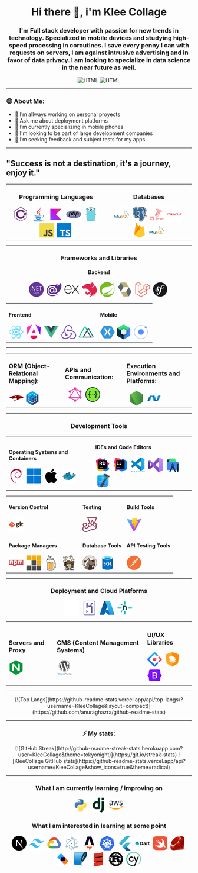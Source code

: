 <div id="header" align="center">
        <h1 align="centar"> Hi there 👋, i'm Klee Collage </h1>   
        <h3 align="center"> I'm Full stack developer with passion for new trends in technology. Specialized in mobile devices and studying high-speed processing in coroutines. I save every penny I can with requests on servers, I am against intrusive advertising and in favor of data privacy. I am looking to specialize in data science in the near future as well.</h3> 
</div>
<div id="badges" align="center">
        <img src="https://img.shields.io/github/followers/KleeCollage?style=social" alt="HTML" with="40" height="40"/>
        <img src="https://img.shields.io/github/stars/KleeCollage?style=social" alt="HTML" with="40" height="40"/>
</div>

---

### 😄 About Me:
    
- 🔭 I’m allways working on personal proyects
- 💬 Ask me about deployment platforms
- 🌱 I’m currently specializing in mobile phones 
- 👯 I'm looking to be part of large development companies
- 🤔 I’m seeking feedback and subject tests for my apps
    
<!--
    - 🤔 I’m looking for help with ...
    - 💬 Ask me about ...
    - 📫 How to reach me: ...
--> 

---

<h2 aligh="center">"Success is not a destination, it's a journey, enjoy it."</h2>
<table align="center">
  <tr>
    <td>
      <div align="center">
              <h3>Programming Languages</h3>
              <div>
                <img src="https://github.com/devicons/devicon/blob/master/icons/csharp/csharp-line.svg" alt="csharp" width="40" height="40"/>&nbsp;
                <img src="https://github.com/devicons/devicon/blob/master/icons/java/java-original.svg" alt="java" width="40" height="40"/>&nbsp;
                <img src="https://github.com/devicons/devicon/blob/master/icons/kotlin/kotlin-original.svg" alt="kotlin" width="40" height="40"/>&nbsp;
                <img src="https://github.com/devicons/devicon/blob/master/icons/php/php-original.svg" alt="php" width="40" height="40"/>&nbsp;
                <img src="https://github.com/devicons/devicon/blob/master/icons/go/go-original.svg" alt="golang" width="40" height="40"/>
                <img src="https://github.com/devicons/devicon/blob/master/icons/javascript/javascript-original.svg" alt="javascript" width="40" height="40"/>&nbsp;
                <img src="https://github.com/devicons/devicon/blob/master/icons/typescript/typescript-plain.svg" alt="typeScript" width="40" height="40"/>&nbsp;
              </div>
      </div>
    </td>
    <td>
      <div align="center">
              <h3>Databases</h3>
              <div>
                  <img src="https://github.com/devicons/devicon/blob/master/icons/mysql/mysql-original-wordmark.svg" alt="mysql" width="40" height="40"/>&nbsp;
                  <img src="https://github.com/devicons/devicon/blob/master/icons/postgresql/postgresql-original.svg" alt="postgreSql" width="40" height="40"/>&nbsp;
                  <img src="https://github.com/devicons/devicon/blob/master/icons/microsoftsqlserver/microsoftsqlserver-plain-wordmark.svg" alt="MicrosoftSQLserver" width="40" height="40"/>&nbsp;
                  <img src="https://github.com/devicons/devicon/blob/master/icons/oracle/oracle-original.svg" alt="Oracle" width="40" height="40"/>&nbsp;
                  <img src="https://github.com/devicons/devicon/blob/master/icons/firebase/firebase-original.svg" alt="firebase" width="40" height="40"/>&nbsp;
                  <img src="https://github.com/devicons/devicon/blob/master/icons/mysql/mysql-original-wordmark.svg" alt="mysql" width="40" height="40"/>&nbsp;
              </div>
      </div>
    </td>
  </tr>
</table>

___

<div align="center">
  <h3>Frameworks and Libraries</h3>
  <div>
    <h4>Backend</h4>
    <div>
      <img src="https://github.com/devicons/devicon/blob/master/icons/dotnetcore/dotnetcore-original.svg" alt="netCore" width="40" height="40"/>&nbsp;
      <img src="https://github.com/devicons/devicon/blob/master/icons/blazor/blazor-original.svg" alt="blazor" width="40" height="40"/>&nbsp;
      <img src="https://github.com/devicons/devicon/blob/master/icons/express/express-original.svg" alt="express" width="40" height="40"/>&nbsp;
      <img src="https://github.com/devicons/devicon/blob/master/icons/nestjs/nestjs-original.svg" alt="nestjs" width="40" height="40"/>&nbsp;
      <img src="https://github.com/devicons/devicon/blob/master/icons/spring/spring-original.svg" alt="spring" width="40" height="40"/>&nbsp;
      <img src="https://github.com/devicons/devicon/blob/master/icons/hibernate/hibernate-original.svg" alt="hibernate" width="40" height="40"/>&nbsp;
      <img src="https://github.com/devicons/devicon/blob/master/icons/laravel/laravel-original.svg" alt="laravel" width="40" height="40"/>&nbsp;
      <img src="https://github.com/devicons/devicon/blob/master/icons/symfony/symfony-original.svg" alt="symfony" width="40" height="40"/>&nbsp;
    </div>
    <table align="center" >
      <tr>
        <td>
          <h4>Frontend</h4>
          <div>
            <img src="https://github.com/devicons/devicon/blob/master/icons/react/react-original.svg" alt="react" width="40" height="40"/>&nbsp;
            <img src="https://github.com/devicons/devicon/blob/master/icons/angular/angular-original.svg" alt="angular" width="40" height="40"/>&nbsp;
            <img src="https://github.com/devicons/devicon/blob/master/icons/vuejs/vuejs-original.svg" alt="vue" width="40" height="40"/>&nbsp;
            <img src="https://github.com/devicons/devicon/blob/master/icons/redux/redux-original.svg" alt="redux" width="40" height="40"/>&nbsp;
            <img src="https://github.com/devicons/devicon/blob/master/icons/nuxtjs/nuxtjs-original.svg" alt="nuxt" width="40" height="40"/>&nbsp;
          </div>
        </td>
        <td>
          <h4>Mobile</h4>
          <div>
            <img src="https://github.com/devicons/devicon/blob/master/icons/xamarin/xamarin-original.svg" alt="xamarin" width="40" height="40"/>
            <img src="https://github.com/devicons/devicon/blob/master/icons/jetpackcompose/jetpackcompose-original.svg" alt="jetpack" width="40" height="40"/>&nbsp;        
            <img src="https://github.com/devicons/devicon/blob/master/icons/ionic/ionic-original.svg" alt="ionic" width="40" height="40"/>&nbsp;   
          </div>
        </td>
      </tr>
    </table>
  </div>
</div>

***
<div align="center">
    <table>
        <tr>
            <td>
              <h3>ORM (Object-Relational Mapping): </h3>
              <img src="https://github.com/devicons/devicon/blob/master/icons/mongoose/mongoose-original.svg" alt="mongoose" width="40" height="40"/> 
              <img src="https://github.com/devicons/devicon/blob/master/icons/sequelize/sequelize-original.svg" alt="sequelize" width="40" height="40"/>
            </td>
            <td>
                <h3>APIs and Communication: </h3>&nbsp;
                <img src="https://github.com/devicons/devicon/blob/master/icons/graphql/graphql-plain.svg" alt="graphql" width="40" height="40"/>&nbsp; 
                <img src="https://github.com/devicons/devicon/blob/master/icons/swagger/swagger-original.svg" alt="swagger" width="40" height="40"/>&nbsp;
            </td>
            <td>
                <h3>Execution Environments and Platforms: </h3>&nbsp;
                <img src="https://github.com/devicons/devicon/blob/master/icons/nodejs/nodejs-original.svg" alt="node" width="40" height="40"/>&nbsp; 
                <img src="https://github.com/devicons/devicon/blob/master/icons/dot-net/dot-net-original.svg" alt="dotNet" width="40" height="40"/>&nbsp;
            </td>
        </tr>
    </table>
</div>

***

<div align="center">
    <h3>Development Tools</h3>
    <table>
        <tr>
            <td>
                <h4>Operating Systems and Containers</h4>
                <img src="https://github.com/devicons/devicon/blob/master/icons/debian/debian-original.svg" alt="debian" width="40" height="40"/>&nbsp;
                <img src="https://github.com/devicons/devicon/blob/master/icons/windows11/windows11-original.svg" alt="windows" width="40" height="40"/>&nbsp;
                <img src="https://github.com/devicons/devicon/blob/master/icons/apple/apple-original.svg" alt="apple" width="40" height="40"/>&nbsp;
                <img src="https://github.com/devicons/devicon/blob/master/icons/docker/docker-original.svg" alt="docker" width="40" height="40"/>&nbsp;
            </td>
            <td>
                <h4>IDEs and Code Editors</h4>
                <img src="https://github.com/devicons/devicon/blob/master/icons/rider/rider-original.svg" alt="rider" width="40" height="40"/>&nbsp;
                <img src="https://github.com/devicons/devicon/blob/master/icons/intellij/intellij-original.svg" alt="intellij" width="40" height="40"/>&nbsp;
                <img src="https://github.com/devicons/devicon/blob/master/icons/vscode/vscode-original-wordmark.svg" alt="VScode" width="40" height="40"/>&nbsp;
                <img src="https://github.com/devicons/devicon/blob/master/icons/visualstudio/visualstudio-original.svg" alt="visual studio" width="40" height="40"/>&nbsp;
                <img src="https://github.com/devicons/devicon/blob/master/icons/androidstudio/androidstudio-original.svg" alt="androidStudio" width="40" height="40"/>&nbsp;
                <img src="https://github.com/devicons/devicon/blob/master/icons/xcode/xcode-original.svg" alt="xcode" width="40" height="40"/>&nbsp;
            </td>
        </tr>
    </table>
    <table>
        <tr>
            <td>
                <h4>Version Control</h4>
                <img src="https://github.com/devicons/devicon/blob/master/icons/git/git-original-wordmark.svg" alt="git" width="40" height="40"/>&nbsp;
            </td>
            <td>
                <h4>Testing</h4>
                <img src="https://github.com/devicons/devicon/blob/master/icons/jest/jest-plain.svg" alt="jest" width="40" height="40"/>&nbsp;
            </td>
            <td>
                <h4>Build Tools</h4>
                <img src="https://github.com/devicons/devicon/blob/master/icons/vitejs/vitejs-original.svg" alt="vite" width="40" height="40"/>&nbsp;
            </td>
        </tr>
        <tr>
            <td>
                <h4>Package Managers</h4>
                <img src="https://github.com/devicons/devicon/blob/master/icons/npm/npm-original-wordmark.svg" alt="npm" width="40" height="40"/>&nbsp;
                <img src="https://github.com/devicons/devicon/blob/master/icons/pnpm/pnpm-original.svg" alt="pnpm" width="40" height="40"/>&nbsp;
                <img src="https://github.com/devicons/devicon/blob/master/icons/homebrew/homebrew-original.svg" alt="homebrew" width="40" height="40"/>&nbsp;
                <img src="https://github.com/devicons/devicon/blob/master/icons/composer/composer-original.svg" alt="composer" width="40" height="40"/>&nbsp;
            </td>
            <td>
                <h4>Database Tools</h4>
                <img src="https://github.com/devicons/devicon/blob/master/icons/dbeaver/dbeaver-original.svg" alt="dbeaver" width="40" height="40"/>&nbsp;
                <img src="https://github.com/devicons/devicon/blob/master/icons/azuresqldatabase/azuresqldatabase-original.svg" alt="ads" width="40" height="40"/>&nbsp;
            </td>
            <td>
                <h4>API Testing Tools</h4>
                <img src="https://github.com/devicons/devicon/blob/master/icons/postman/postman-original.svg" alt="postman" width="40" height="40"/>&nbsp;
            </td>
        </tr>
    </table>
</div>

***

<div align="center">
    <h3>Deployment and Cloud Platforms</h3>
    <img src="https://github.com/devicons/devicon/blob/master/icons/railway/railway-original.svg" alt="railway" width="40" height="40"/>&nbsp;
    <img src="https://github.com/devicons/devicon/blob/master/icons/heroku/heroku-original.svg" alt="heroku" width="40" height="40"/>&nbsp;
    <img src="https://github.com/devicons/devicon/blob/master/icons/azure/azure-original.svg" alt="azure" width="40" height="40"/>&nbsp;
    <img src="https://github.com/devicons/devicon/blob/master/icons/netlify/netlify-original.svg" alt="netlify" width="40" height="40"/>&nbsp;
</div>

<div align="center">
    <table align="center">
        <tr>
            <td>
                <h3>Servers and Proxy</h3>
                <img src="https://github.com/devicons/devicon/blob/master/icons/nginx/nginx-original.svg" alt="nginx" width="40" height="40"/>&nbsp;
            </td>
            <td>
                <h3>CMS (Content Management Systems)</h3>
                <img src="https://github.com/devicons/devicon/blob/master/icons/wordpress/wordpress-original.svg" alt="wordpress" width="40" height="40"/>&nbsp;
            </td>
            <td>
                <h3>UI/UX Libraries</h3>
                <img src="https://github.com/devicons/devicon/blob/master/icons/antdesign/antdesign-original.svg" alt="antDesign" width="40" height="40"/>&nbsp;
                <img src="https://github.com/devicons/devicon/blob/master/icons/angularmaterial/angularmaterial-original.svg" alt="angularMaterial" width="40" height="40"/>&nbsp;
                <img src="https://github.com/devicons/devicon/blob/master/icons/bootstrap/bootstrap-original.svg" alt="bootstrap" width="40" height="40"/>&nbsp;
            </td>
        </tr>
    </table>
    
***
   
<div align="center">
[![Top Langs](https://github-readme-stats.vercel.app/api/top-langs/?username=KleeCollage&layout=compact)](https://github.com/anuraghazra/github-readme-stats)
</div>
    
***

### ⚡ My stats:
<div align="center">
        [![GitHub Streak](http://github-readme-streak-stats.herokuapp.com?user=KleeCollage&theme=tokyonight)](https://git.io/streak-stats)
        ![KleeCollage GitHub stats](https://github-readme-stats.vercel.app/api?username=KleeCollage&show_icons=true&theme=radical)

        
---

### What I am currently learning / improving on
<img src="https://github.com/devicons/devicon/blob/master/icons/python/python-original.svg" alt="python" width="40" height="40"/>&nbsp;
<img src="https://github.com/devicons/devicon/blob/master/icons/django/django-plain.svg" alt="django" width="40" height="40"/>&nbsp;
<img src="https://github.com/devicons/devicon/blob/master/icons/amazonwebservices/amazonwebservices-original-wordmark.svg" alt="aws" width="40" height="40"/>&nbsp;

        
###  What I am interested in learning at some point
<img src="https://github.com/devicons/devicon/blob/master/icons/nextjs/nextjs-original.svg" alt="next" width="40" height="40"/>&nbsp;
<img src="https://github.com/devicons/devicon/blob/master/icons/tailwindcss/tailwindcss-original.svg" alt="tailwind" width="40" height="40"/>&nbsp;
<img src="https://github.com/devicons/devicon/blob/master/icons/googlecloud/googlecloud-original.svg" alt="googleCloud" width="40" height="40"/>&nbsp;
<img src="https://github.com/devicons/devicon/blob/master/icons/electron/electron-original.svg" alt="electron" width="40" height="40"/>&nbsp;
<img src="https://github.com/devicons/devicon/blob/master/icons/astro/astro-original.svg" alt="astro" width="40" height="40"/>&nbsp;
<img src="https://github.com/devicons/devicon/blob/master/icons/kubernetes/kubernetes-original.svg" alt="kubernets" width="40" height="40"/>&nbsp;
<img src="https://github.com/devicons/devicon/blob/master/icons/flutter/flutter-original.svg" alt="flutter" width="40" height="40"/>&nbsp;
<img src="https://github.com/devicons/devicon/blob/master/icons/dart/dart-original-wordmark.svg" alt="dart" width="40" height="40"/>&nbsp;
<img src="https://github.com/devicons/devicon/blob/master/icons/swift/swift-original.svg" alt="swift" width="40" height="40"/>&nbsp;
<img src="https://github.com/devicons/devicon/blob/master/icons/ruby/ruby-original.svg" alt="ruby" width="40" height="40"/>&nbsp;
<img src="https://github.com/devicons/devicon/blob/master/icons/ktor/ktor-original.svg" alt="ktor" width="40" height="40"/>&nbsp;
<img src="https://github.com/devicons/devicon/blob/master/icons/sqlite/sqlite-original.svg" alt="sqlite" width="40" height="40"/>&nbsp;
<img src="https://github.com/devicons/devicon/blob/master/icons/scala/scala-original.svg" alt="sacala" width="40" height="40"/>&nbsp;
<img src="https://github.com/devicons/devicon/blob/master/icons/rust/rust-original.svg" alt="rust" width="40" height="40"/>&nbsp;
<img src="https://github.com/devicons/devicon/blob/master/icons/cypressio/cypressio-original.svg" alt="cypress" width="40" height="40"/>&nbsp;

</div>
<!--
**kleecollage/kleecollage** is a ✨ _special_ ✨ repository because its `README.md` (this file) appears on your GitHub profile.

Here are some ideas to get you started:

- 🔭 I’m currently working on ...
- 🌱 I’m currently learning ...
- 👯 I’m looking to collaborate on ...
- 🤔 I’m looking for help with ...
- 💬 Ask me about ...
- 📫 How to reach me: ...
- 😄 Pronouns: ...
- ⚡ Fun fact: ...

          _____                    _____            _____                    _____          
         /\    \                  /\    \          /\    \                  /\    \         
        /::\____\                /::\____\        /::\    \                /::\    \        
       /:::/    /               /:::/    /       /::::\    \              /::::\    \       
      /:::/    /               /:::/    /       /::::::\    \            /::::::\    \      
     /:::/    /               /:::/    /       /:::/\:::\    \          /:::/\:::\    \     
    /:::/____/               /:::/    /       /:::/__\:::\    \        /:::/__\:::\    \    
   /::::\    \              /:::/    /       /::::\   \:::\    \      /::::\   \:::\    \   
  /::::::\____\________    /:::/    /       /::::::\   \:::\    \    /::::::\   \:::\    \  
 /:::/\:::::::::::\    \  /:::/    /       /:::/\:::\   \:::\    \  /:::/\:::\   \:::\    \ 
/:::/  |:::::::::::\____\/:::/____/       /:::/__\:::\   \:::\____\/:::/__\:::\   \:::\____\
\::/   |::|~~~|~~~~~     \:::\    \       \:::\   \:::\   \::/    /\:::\   \:::\   \::/    /
 \/____|::|   |           \:::\    \       \:::\   \:::\   \/____/  \:::\   \:::\   \/____/ 
       |::|   |            \:::\    \       \:::\   \:::\    \       \:::\   \:::\    \     
       |::|   |             \:::\    \       \:::\   \:::\____\       \:::\   \:::\____\    
       |::|   |              \:::\    \       \:::\   \::/    /        \:::\   \::/    /    
       |::|   |               \:::\    \       \:::\   \/____/          \:::\   \/____/     
       |::|   |                \:::\    \       \:::\    \               \:::\    \         
       \::|   |                 \:::\____\       \:::\____\               \:::\____\        
        \:|   |                  \::/    /        \::/    /                \::/    /        
         \|___|                   \/____/          \/____/                  \/____/         
                                                                                            
-->
